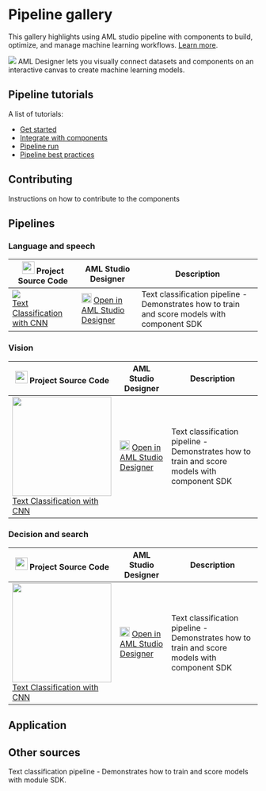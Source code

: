 # Pipeline gallery
This gallery highlights using AML studio pipeline with components to build, optimize, and manage machine learning workflows. [Learn more](https://docs.microsoft.com/en-us/azure/machine-learning/concept-ml-pipelines).


![](https://docs.microsoft.com/en-us/azure/machine-learning/media/concept-designer/designer-drag-and-drop.gif)
AML Designer lets you visually connect datasets and components on an interactive canvas to create machine learning models.

## Pipeline tutorials
A list of tutorials:
- [Get started](#)
- [Integrate with components](#)
- [Pipeline run](#)
- [Pipeline best practices](#)

## Contributing
Instructions on how to contribute to the components

## Pipelines

### Language and speech
| <img src="https://maxcdn.icons8.com/Share/icon/p1em/Logos/github1600.png" width=25px> Project Source Code | AML Studio Designer | Description |
| --- | --- | --- |
|![](https://contentmamluswest001.blob.core.windows.net/content/14b2744cf8d6418c87ffddc3f3127242/9502630827244d60a1214f250e3bbca7/464eb78e197d4440a332a129d8d523eb/image?4992105873257495)<br>[Text Classification with CNN](https://github.com/tichx/azureml-pipeline-components-gallery/tree/master/Pipelines/textcnn-pipeline)| <img src="https://ms-toolsai.gallerycdn.vsassets.io/extensions/ms-toolsai/vscode-ai/0.5.1/1556575437282/Microsoft.VisualStudio.Services.Icons.Default" width=20px> [Open in AML Studio Designer](https://github.com/Azure/DesignerPrivatePreviewFeatures/blob/master/azureml-modules/samples/text-classification.ipynb) | Text classification pipeline - Demonstrates how to train and score models with component SDK|

### Vision
| <img src="https://maxcdn.icons8.com/Share/icon/p1em/Logos/github1600.png" width=25px> Project Source Code | AML Studio Designer | Description |
| --- | --- | --- |
|<img width=200px src="https://az712634.vo.msecnd.net/content/14b2744cf8d6418c87ffddc3f3127242/9502630827244d60a1214f250e3bbca7/2582235d50db4e3d8f51e7fa48f1e58f/447783803c834d639522fb9041456b4b/image?7110783822035278"><br>[Text Classification with CNN](https://github.com/tichx/azureml-pipeline-components-gallery/tree/master/Pipelines/textcnn-pipeline)| <img src="https://ms-toolsai.gallerycdn.vsassets.io/extensions/ms-toolsai/vscode-ai/0.5.1/1556575437282/Microsoft.VisualStudio.Services.Icons.Default" width=20px> [Open in AML Studio Designer](https://github.com/Azure/DesignerPrivatePreviewFeatures/blob/master/azureml-modules/samples/text-classification.ipynb) | Text classification pipeline - Demonstrates how to train and score models with component SDK|

### Decision and search
| <img src="https://maxcdn.icons8.com/Share/icon/p1em/Logos/github1600.png" width=25px> Project Source Code | AML Studio Designer | Description |
| --- | --- | --- |
|<img width=200px src="https://az712634.vo.msecnd.net/content/14b2744cf8d6418c87ffddc3f3127242/9502630827244d60a1214f250e3bbca7/0eb69d89b94b46c591a665340ae20043/f58720c85e694565aa7bf8d077287783/image?4955111270295798"><br>[Text Classification with CNN](https://github.com/tichx/azureml-pipeline-components-gallery/tree/master/Pipelines/textcnn-pipeline)| <img src="https://ms-toolsai.gallerycdn.vsassets.io/extensions/ms-toolsai/vscode-ai/0.5.1/1556575437282/Microsoft.VisualStudio.Services.Icons.Default" width=20px> [Open in AML Studio Designer](https://github.com/Azure/DesignerPrivatePreviewFeatures/blob/master/azureml-modules/samples/text-classification.ipynb) | Text classification pipeline - Demonstrates how to train and score models with component SDK|

## Application


## Other sources

 Text classification pipeline - Demonstrates how to train and score models with module SDK.


